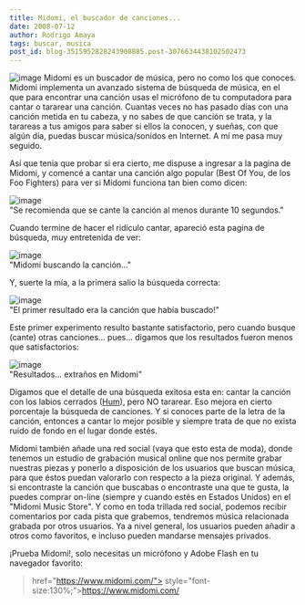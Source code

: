 ```yaml
---
title: Midomi, el buscador de canciones...
date: 2008-07-12
author: Rodrigo Amaya
tags: buscar, musica
post_id: blog-3515952828243908885.post-3076634438102502473
---
```


![image](https://bp3.blogger.com/_ayvorITawE4/SHjqYfOgiTI/AAAAAAAAA4k/nodHzATQ9oU/s400/midomi-logo.jpg)    Midomi es un
buscador de música, pero no como los que conoces. Midomi implementa un avanzado sistema de búsqueda de música, en el que para encontrar una canción usas el micrófono de tu computadora para cantar o tararear una canción. Cuantas veces no has pasado días con una canción metida en tu cabeza, y no sabes de que canción se trata, y la tarareas a tus amigos para saber si ellos la conocen, y sueñas, con que algún día, puedas buscar música/sonidos en Internet. A mí me pasa muy seguido.

Así que tenia que probar si era cierto, me dispuse a ingresar a la pagina de Midomi, y comencé a cantar una canción algo popular (Best Of You, de los Foo Fighters) para ver si Midomi funciona tan bien como dicen:

![image](https://bp2.blogger.com/_ayvorITawE4/SHjpoPOgiRI/AAAAAAAAA4U/MocOn0EKaTE/s400/midomi-tarareando.jpg)    
"Se recomienda que se cante
la canción al menos durante 10 segundos."

Cuando termine de hacer el ridículo cantar, apareció esta pagina de búsqueda, muy entretenida de ver:

![image](https://bp1.blogger.com/_ayvorITawE4/SHjpn_OgiQI/AAAAAAAAA4M/OdlzeeeptJo/s400/midomi-search.jpg)    
"Midomi buscando la
canción..."

Y, suerte la mía, a la primera salio la búsqueda correcta:

![image](https://bp1.blogger.com/_ayvorITawE4/SHjpn_OgiPI/AAAAAAAAA4E/HkJV5MP5yy4/s400/midomi-found.jpg)    
"El primer resultado era la
canción que había buscado!"

Este primer experimento resulto bastante satisfactorio, pero cuando busque (cante) otras canciones... pues... digamos que los resultados fueron menos que satisfactorios:

![image](https://bp0.blogger.com/_ayvorITawE4/SHjr9vOgiUI/AAAAAAAAA4s/v9hfivv4IQM/s400/midomi-wtf.jpg)    
"Resultados... extraños en
Midomi"

Digamos que el detalle de una búsqueda exitosa esta en: cantar la canción con los labios cerrados ([Hum](https://www.spanishdict.com/translate/Hum)), pero NO tararear. Eso mejora en cierto porcentaje la búsqueda de canciones. Y si conoces parte de la letra de la canción, entonces a cantar lo mejor posible y siempre trata de que no exista ruido de fondo en el lugar donde estés.

Midomi también añade una red social (vaya que esto esta de moda), donde tenemos un estudio de grabación musical online que nos permite grabar nuestras piezas y ponerlo a disposición de los usuarios que buscan música, para que éstos puedan valorarlo con respecto a la pieza original. Y además, si encontraste la canción que buscabas o encontraste una que te gusta, la puedes comprar on-line (siempre y cuando estés en Estados Unidos) en el "Midomi Music Store". Y como en toda trillada red social, podemos recibir comentarios por cada pista que grabemos, tendremos música relacionada grabada por otros usuarios. Ya a nivel general, los usuarios pueden añadir a otros como favoritos, e incluso pueden mandarse mensajes privados.

¡Prueba Midomi!, solo necesitas un micrófono y Adobe Flash en tu navegador favorito:

> href="https://www.midomi.com/"> style="font-size:130%;">https://www.midomi.com/